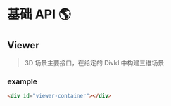 # 基础 API 🌎

## Viewer

> 3D 场景主要接口，在给定的 DivId 中构建三维场景

### example

```html
<div id="viewer-container"></div>
```